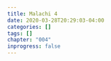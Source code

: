 ```yaml
---
title: Malachi 4
date: 2020-03-28T20:29:03-04:00
categories: []
tags: []
chapter: "004"
inprogress: false
---
```



